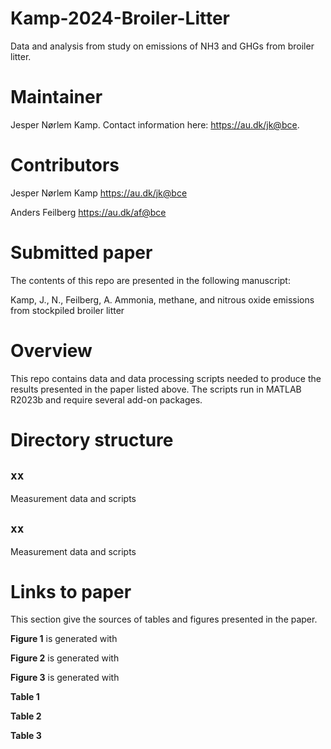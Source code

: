 # Kamp-2024-Broiler-Litter
Data and analysis from study on emissions of NH3 and GHGs from broiler litter. 

# Maintainer
Jesper Nørlem Kamp.
Contact information here: <https://au.dk/jk@bce>.

# Contributors
Jesper Nørlem Kamp <https://au.dk/jk@bce>

Anders Feilberg <https://au.dk/af@bce>

# Submitted paper
The contents of this repo are presented in the following manuscript:

Kamp, J., N., Feilberg, A. Ammonia, methane, and nitrous oxide emissions from stockpiled broiler litter

# Overview
This repo contains data and data processing scripts needed to produce the results presented in the paper listed above.
The scripts run in MATLAB R2023b and require several add-on packages.

# Directory structure

## `xx`
Measurement data and scripts 

## `xx`
Measurement data and scripts 

# Links to paper
This section give the sources of tables and figures presented in the paper.

**Figure 1** is generated with

**Figure 2** is generated with 

**Figure 3** is generated with 

**Table 1** 

**Table 2** 

**Table 3** 
